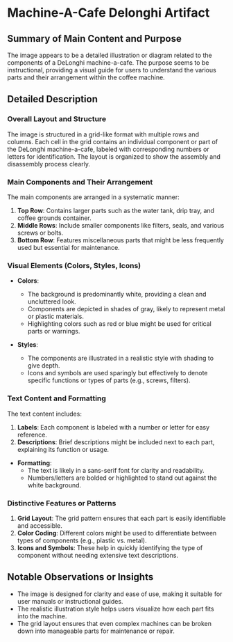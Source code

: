 # Machine-A-Cafe Delonghi Artifact

## Summary of Main Content and Purpose
The image appears to be a detailed illustration or diagram related to the components of a DeLonghi machine-a-cafe. The purpose seems to be instructional, providing a visual guide for users to understand the various parts and their arrangement within the coffee machine.

## Detailed Description

### Overall Layout and Structure
The image is structured in a grid-like format with multiple rows and columns. Each cell in the grid contains an individual component or part of the DeLonghi machine-a-cafe, labeled with corresponding numbers or letters for identification. The layout is organized to show the assembly and disassembly process clearly.

### Main Components and Their Arrangement
The main components are arranged in a systematic manner:
1. **Top Row**: Contains larger parts such as the water tank, drip tray, and coffee grounds container.
2. **Middle Rows**: Include smaller components like filters, seals, and various screws or bolts.
3. **Bottom Row**: Features miscellaneous parts that might be less frequently used but essential for maintenance.

### Visual Elements (Colors, Styles, Icons)
- **Colors**:
  - The background is predominantly white, providing a clean and uncluttered look.
  - Components are depicted in shades of gray, likely to represent metal or plastic materials.
  - Highlighting colors such as red or blue might be used for critical parts or warnings.

- **Styles**:
  - The components are illustrated in a realistic style with shading to give depth.
  - Icons and symbols are used sparingly but effectively to denote specific functions or types of parts (e.g., screws, filters).

### Text Content and Formatting
The text content includes:
1. **Labels**: Each component is labeled with a number or letter for easy reference.
2. **Descriptions**: Brief descriptions might be included next to each part, explaining its function or usage.

- **Formatting**:
  - The text is likely in a sans-serif font for clarity and readability.
  - Numbers/letters are bolded or highlighted to stand out against the white background.

### Distinctive Features or Patterns
1. **Grid Layout**: The grid pattern ensures that each part is easily identifiable and accessible.
2. **Color Coding**: Different colors might be used to differentiate between types of components (e.g., plastic vs. metal).
3. **Icons and Symbols**: These help in quickly identifying the type of component without needing extensive text descriptions.

## Notable Observations or Insights
- The image is designed for clarity and ease of use, making it suitable for user manuals or instructional guides.
- The realistic illustration style helps users visualize how each part fits into the machine.
- The grid layout ensures that even complex machines can be broken down into manageable parts for maintenance or repair.